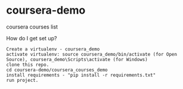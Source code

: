 # coursera-demo
coursera courses list

How do I get set up?

    Create a virtualenv - coursera_demo
    activate virtualenv: source coursera_demo/bin/activate (for Open Source), coursera_demo\Scripts\activate (for Windows) 
    clone this repo.
    cd coursera-demo/coursera_courses_demo
    install requirements - "pip install -r requirements.txt"
    run project.
